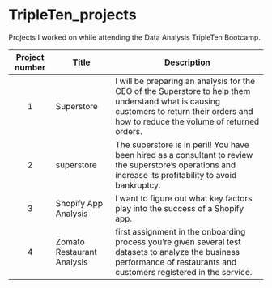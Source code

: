 # TripleTen_projects
Projects I worked on while attending the Data Analysis TripleTen Bootcamp.


| Project number | Title | Description |
| :-----------: | ----------- |----------- |
| 1 | Superstore| I will be preparing an analysis for the CEO of the Superstore to help them understand what is causing customers to return their orders and how to reduce the volume of returned orders.|
| 2 | superstore |The superstore is in peril! You have been hired as a consultant to review the superstore’s operations and increase its profitability to avoid bankruptcy.|
| 3 | Shopify App Analysis|  I want to figure out what key factors play into the success of a Shopify app.
| 4 | Zomato Restaurant Analysis| first assignment in the onboarding process you’re given several test datasets to analyze the business performance of restaurants and customers registered in the service. 
